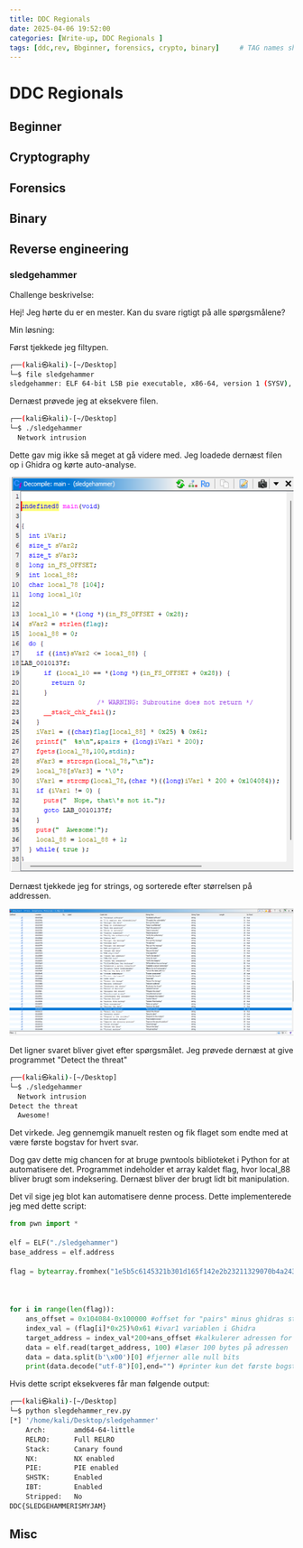 ```yaml
---
title: DDC Regionals
date: 2025-04-06 19:52:00 
categories: [Write-up, DDC Regionals ]
tags: [ddc,rev, Bbginner, forensics, crypto, binary]     # TAG names should always be lowercase
---
```


# DDC Regionals

## Beginner

## Cryptography

## Forensics 

## Binary 

## Reverse engineering

### sledgehammer 

Challenge beskrivelse: 

Hej! Jeg hørte du er en mester. Kan du svare rigtigt på alle spørgsmålene?


Min løsning: 

Først tjekkede jeg filtypen. 
```bash
┌──(kali㉿kali)-[~/Desktop]
└─$ file sledgehammer 
sledgehammer: ELF 64-bit LSB pie executable, x86-64, version 1 (SYSV), dynamically linked, interpreter /lib64/ld-linux-x86-64.so.2, BuildID[sha1]=a29f78c01db053a982d5d929bde9fb86d0b918e3, for GNU/Linux 3.2.0, not stripped
```
Dernæst prøvede jeg at eksekvere filen. 
```bash
┌──(kali㉿kali)-[~/Desktop]
└─$ ./sledgehammer
  Network intrusion
```

Dette gav mig ikke så meget at gå videre med. Jeg loadede dernæst filen op i Ghidra og kørte auto-analyse.

![alt text](ghidra_sledgehammer.png)

Dernæst tjekkede jeg for strings, og sorterede efter størrelsen på addressen. 

![alt text](Ghidra_sledgehammer_strings-1.png)

Det ligner svaret bliver givet efter spørgsmålet. Jeg prøvede dernæst at give programmet "Detect the threat"

```bash
┌──(kali㉿kali)-[~/Desktop]
└─$ ./sledgehammer
  Network intrusion
Detect the threat
  Awesome!
```

Det virkede. Jeg gennemgik manuelt resten og fik flaget som endte med at være første bogstav for hvert svar. 

Dog gav dette mig chancen for at bruge pwntools biblioteket i Python for at automatisere det. Programmet indeholder et array kaldet flag, hvor local_88 bliver brugt som indeksering. Dernæst bliver der brugt lidt bit manipulation. 

Det vil sige jeg blot kan automatisere denne process. Dette implementerede jeg med dette script: 
```python
from pwn import *

elf = ELF("./sledgehammer")
base_address = elf.address  

flag = bytearray.fromhex("1e5b5c6145321b301d165f142e2b23211329070b4a243615") #flag array fra ghidra



for i in range(len(flag)): 
	ans_offset = 0x104084-0x100000 #offset for "pairs" minus ghidras standard offset
	index_val = (flag[i]*0x25)%0x61 #ivar1 variablen i Ghidra
	target_address = index_val*200+ans_offset #kalkulerer adressen for svaret
	data = elf.read(target_address, 100) #læser 100 bytes på adressen
	data = data.split(b'\x00')[0] #fjerner alle null bits
	print(data.decode("utf-8")[0],end="") #printer kun det første bogstav
```
Hvis dette script eksekveres får man følgende output:
```bash 
┌──(kali㉿kali)-[~/Desktop]
└─$ python slegdehammer_rev.py
[*] '/home/kali/Desktop/sledgehammer'
    Arch:       amd64-64-little
    RELRO:      Full RELRO
    Stack:      Canary found
    NX:         NX enabled
    PIE:        PIE enabled
    SHSTK:      Enabled
    IBT:        Enabled
    Stripped:   No
DDC{SLEDGEHAMMERISMYJAM} 
```

## Misc 
